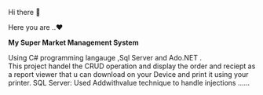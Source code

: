 Hi there 👋

Here you are ..♥<p><b> My Super Market Management System</b></p> Using C# programming langauge ,Sql Server and Ado.NET .<br>
This project handel the CRUD operation and display the order and reciept as a report viewer that u can download on your Device and print it using your printer.
SQL Server: Used Addwithvalue technique to handle injections ......
